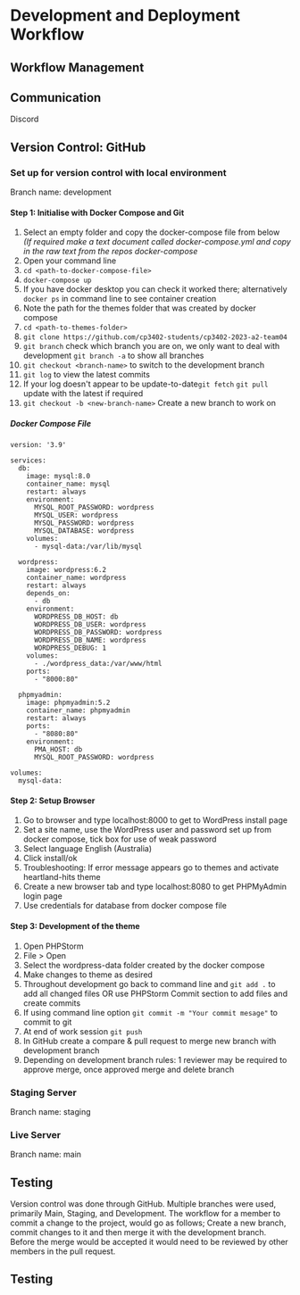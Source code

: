 # Development and Deployment Workflow

## Workflow Management

## Communication

Discord



## Version Control: GitHub

### Set up for version control with local environment
Branch name: development

#### Step 1: Initialise with Docker Compose and Git
1. Select an empty folder and copy the docker-compose file from below <br> _(If required make a text document
   called docker-compose.yml and copy in the raw text from the repos docker-compose_
2. Open your command line
3. `cd <path-to-docker-compose-file>`
4. `docker-compose up`
5. If you have docker desktop you can check it worked there; alternatively `docker ps` in command line to see container
   creation
6. Note the path for the themes folder that was created by docker compose
7. `cd <path-to-themes-folder>`
8. `git clone https://github.com/cp3402-students/cp3402-2023-a2-team04`
9. `git branch` check which branch you are on, we only want to deal with development `git branch -a` to show all
   branches
10. `git checkout <branch-name>` to switch to the development branch
11. `git log` to view the latest commits
12. If your log doesn't appear to be update-to-date`git fetch` `git pull` update with the latest if required
13. `git checkout -b <new-branch-name>` Create a new branch to work on

##### Docker Compose File
```
version: '3.9'

services:
  db:
    image: mysql:8.0
    container_name: mysql
    restart: always
    environment:
      MYSQL_ROOT_PASSWORD: wordpress
      MYSQL_USER: wordpress
      MYSQL_PASSWORD: wordpress
      MYSQL_DATABASE: wordpress
    volumes:
      - mysql-data:/var/lib/mysql

  wordpress:
    image: wordpress:6.2
    container_name: wordpress
    restart: always
    depends_on:
      - db
    environment:
      WORDPRESS_DB_HOST: db
      WORDPRESS_DB_USER: wordpress
      WORDPRESS_DB_PASSWORD: wordpress
      WORDPRESS_DB_NAME: wordpress
      WORDPRESS_DEBUG: 1
    volumes:
      - ./wordpress_data:/var/www/html
    ports:
      - "8000:80"

  phpmyadmin:
    image: phpmyadmin:5.2
    container_name: phpmyadmin
    restart: always
    ports:
      - "8080:80"
    environment:
      PMA_HOST: db
      MYSQL_ROOT_PASSWORD: wordpress

volumes:
  mysql-data:
```

#### Step 2: Setup Browser
1. Go to browser and type localhost:8000 to get to WordPress install page
2. Set a site name, use the WordPress user and password set up from docker compose, tick box for use of weak password
3. Select language English (Australia)
4. Click install/ok
5. Troubleshooting: If error message appears go to themes and activate heartland-hits theme
6. Create a new browser tab and type localhost:8080 to get PHPMyAdmin login page
7. Use credentials for database from docker compose file

#### Step 3: Development of the theme
1. Open PHPStorm
2. File > Open
3. Select the wordpress-data folder created by the docker compose
4. Make changes to theme as desired
5. Throughout development go back to command line and `git add .` to add all changed files OR use PHPStorm Commit
   section to add files and create commits
6. If using command line option `git commit -m "Your commit mesage"` to commit to git
7. At end of work session `git push`
8. In GitHub create a compare & pull request to merge new branch with development branch
9. Depending on development branch rules: 1 reviewer may be required to approve merge, once approved merge and delete
   branch


### Staging Server
Branch name: staging

### Live Server
Branch name: main

## Testing

Version control was done through GitHub. Multiple branches were used, primarily Main, Staging, and Development. The
workflow for a member to commit a change to the project, would go as follows; Create a new branch, commit changes to it
and then merge it with the development branch. Before the merge would be accepted it would need to be reviewed by other
members in the pull request.

## Testing
